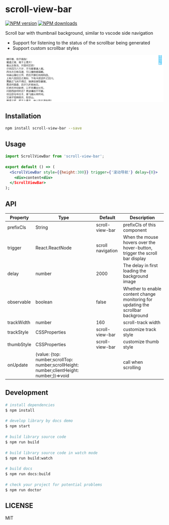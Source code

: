 # scroll-view-bar

[![NPM version](https://img.shields.io/npm/v/scroll-view-bar.svg?style=flat)](https://npmjs.org/package/scroll-view-bar)
[![NPM downloads](http://img.shields.io/npm/dm/scroll-view-bar.svg?style=flat)](https://npmjs.org/package/scroll-view-bar)

Scroll bar with thumbnail background, similar to vscode side navigation

- Support for listening to the status of the scrollbar being generated
- Support custom scrollbar styles

![](https://raw.githubusercontent.com/GHTlinyu/images/master/img/scrollViewBar_v1.0.0.gif)

## Installation

```bash
npm install scroll-view-bar --save
```

## Usage

```jsx | pure
import ScrollViewBar from 'scroll-view-bar';

export default () => (
  <ScrollViewBar style={{height:300}} trigger={'滚动导航'} delay={0}>
    <div>content<div>
  </ScrollViewBar>
);
```

## API

| Property   | Type                                                                                      | Default           | Description                                                                       |
| ---------- | ----------------------------------------------------------------------------------------- | ----------------- | --------------------------------------------------------------------------------- |
| prefixCls  | String                                                                                    | scroll-view-bar   | prefixCls of this component                                                       |
| trigger    | React.ReactNode                                                                           | scroll navigation | When the mouse hovers over the hover-button, trigger the scroll bar display       |
| delay      | number                                                                                    | 2000              | The delay in first loading the background image                                   |
| observable | boolean                                                                                   | false             | Whether to enable content change monitoring for updating the scrollbar background |
| trackWidth | number                                                                                    | 160               | scroll-track width                                                                |
| trackStyle | CSSProperties                                                                             | scroll-view-bar   | customize track style                                                             |
| thumbStyle | CSSProperties                                                                             | scroll-view-bar   | customize thumb style                                                             |
| onUpdate   | (value: {top: number;scrollTop: number;scrollHeight: number;clientHeight: number;})=>void |                   | call when scrolling                                                               |

## Development

```bash
# install dependencies
$ npm install

# develop library by docs demo
$ npm start

# build library source code
$ npm run build

# build library source code in watch mode
$ npm run build:watch

# build docs
$ npm run docs:build

# check your project for potential problems
$ npm run doctor
```

## LICENSE

MIT
